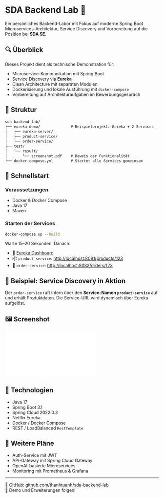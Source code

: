 # SDA Backend Lab 🧪

Ein persönliches Backend-Labor mit Fokus auf moderne Spring Boot Microservices-Architektur, Service Discovery und Vorbereitung auf die Position bei **SDA SE**.

## 🔍 Überblick

Dieses Projekt dient als technische Demonstration für:
- Microservice-Kommunikation mit Spring Boot
- Service Discovery via **Eureka**
- Clean Architecture mit separaten Modulen
- Dockerisierung und lokale Ausführung mit `docker-compose`
- Vorbereitung auf Architekturaufgaben im Bewerbungsgespräch

## 📁 Struktur

```
sda-backend-lab/
├── eureka-demo/              # Beispielprojekt: Eureka + 2 Services
│   ├── eureka-server/
│   ├── product-service/
│   └── order-service/
├── test/
│   └── result/
│       └── screenshot.pdf    # Beweis der Funktionalität
└── docker-compose.yml        # Startet alle Services gemeinsam
```

## 🚀 Schnellstart

### Voraussetzungen

- Docker & Docker Compose
- Java 17
- Maven

### Starten der Services

```bash
docker-compose up --build
```

Warte 15–20 Sekunden. Danach:

- 🔗 [Eureka Dashboard](http://localhost:8761)
- 📦 `product-service`: [http://localhost:8081/products/123](http://localhost:8081/products/123)
- 🧾 `order-service`: [http://localhost:8082/orders/123](http://localhost:8082/orders/123)

## 🧭 Beispiel: Service Discovery in Aktion

Der `order-service` ruft intern über den **Service-Namen `product-service`** auf und erhält Produktdaten. Die Service-URL wird dynamisch über Eureka aufgelöst.

## 🖼️ Screenshot

![Screenshot](./eureka-demo/test/result/screenshoot.pdf)

## 🧩 Technologien

- Java 17
- Spring Boot 3.1
- Spring Cloud 2022.0.3
- Netflix Eureka
- Docker / Docker Compose
- REST / LoadBalanced `RestTemplate`

## 🧪 Weitere Pläne

- Auth-Service mit JWT
- API-Gateway mit Spring Cloud Gateway
- OpenAI-basierte Microservices
- Monitoring mit Prometheus & Grafana

---

📁 GitHub: [github.com/thanhtuanh/sda-backend-lab](https://github.com/thanhtuanh/sda-backend-lab)  
🔗 Demo und Erweiterungen folgen!
